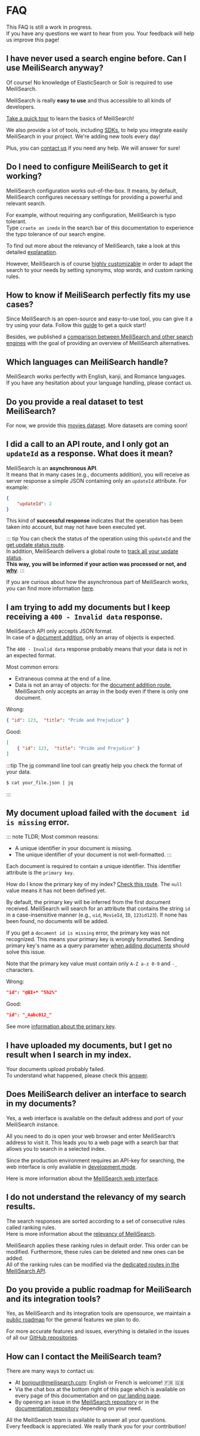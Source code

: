 # FAQ

This FAQ is still a work in progress.<br>
If you have any questions we want to hear from you. Your feedback will help us improve this page!

## I have never used a search engine before. Can I use MeiliSearch anyway?

Of course! No knowledge of ElasticSearch or Solr is required to use MeiliSearch.

MeiliSearch is really **easy to use** and thus accessible to all kinds of developers.

[Take a quick tour](/guides/introduction/quick_start_guide.md) to learn the basics of MeiliSearch!

We also provide a lot of tools, including [SDKs](/resources/sdks.md), to help you integrate easily MeiliSearch in your project. We're adding new tools every day!

Plus, you can [contact us](/resources/faq.md#how-can-i-contact-the-meilisearch-team) if you need any help. We will answer for sure!

## Do I need to configure MeiliSearch to get it working?

MeiliSearch configuration works out-of-the-box. It means, by default, MeiliSearch configures necessary settings for providing a powerful and relevant search.

For example, without requiring any configuration, MeiliSearch is typo tolerant.<br>
Type `craete an inedx` in the search bar of this documentation to experience the typo tolerance of our search engine.

To find out more about the relevancy of MeiliSearch, take a look at this detailed [explanation](/guides/main_concepts/relevancy.md#ranking-rules).

However, MeiliSearch is of course [highly customizable](/references/settings.md) in order to adapt the search to your needs by setting synonyms, stop words, and custom ranking rules.

## How to know if MeiliSearch perfectly fits my use cases?

Since MeiliSearch is an open-source and easy-to-use tool, you can give it a try using your data. Follow this [guide](/guides/introduction/quick_start_guide.md) to get a quick start!

Besides, we published a [comparison between MeiliSearch and other search engines](/resources/comparison_to_alternatives.md) with the goal of providing an overview of MeiliSearch alternatives.

## Which languages can MeiliSearch handle?

MeiliSearch works perfectly with English, kanji, and Romance languages.<br>
If you have any hesitation about your language handling, please contact us.

## Do you provide a real dataset to test MeiliSearch?

For now, we provide this [movies dataset](https://www.notion.so/meilisearch/A-movies-dataset-to-test-Meili-1cbf7c9cfa4247249c40edfa22d7ca87#b5ae399b81834705ba5420ac70358a65). More datasets are coming soon!

## I did a call to an API route, and I only got an `updateId` as a response. What does it mean?

MeiliSearch is an **asynchronous API**.<br>
It means that in many cases (e.g., documents addition), you will receive as server response a simple JSON containing only an `updateId` attribute. For example:

```json
{
    "updateId": 2
}
```

This kind of **successful response** indicates that the operation has been taken into account, but may not have been executed yet.<br>

::: tip
You can check the status of the operation using this `updateId` and the [get update status route](/references/updates.md#get-an-update-status).<br>
In addition, MeiliSearch delivers a global route to [track all your update status](/references/updates.md#get-all-update-status).<br>
**This way, you will be informed if your action was processed or not, and <u>why</u>**.
:::

If you are curious about how the asynchronous part of MeiliSearch works, you can find more information [here](/guides/advanced_guides/asynchronous_updates.md).

## I am trying to add my documents but I keep receiving a `400 - Invalid data` response.

MeiliSearch API only accepts JSON format.<br>
In case of a [document addition](/references/documents.md#add-or-replace-documents), only an array of objects is expected.

The `400 - Invalid data` response probably means that your data is not in an expected format.

Most common errors:
- Extraneous comma at the end of a line.
- Data is not an array of objects: for the [document addition route](/references/documents.md#add-or-replace-documents), MeiliSearch only accepts an array in the body even if there is only one document.

Wrong:
```json
{ "id": 123,  "title": "Pride and Prejudice" }
```

Good:
```json
[
    { "id": 123,  "title": "Pride and Prejudice" }
]
```

:::tip
The [jq](https://github.com/stedolan/jq) command line tool can greatly help you check the format of your data.
```bash
$ cat your_file.json | jq
```
:::

## My document upload failed with the `document id is missing` error.

::: note TLDR;
Most common reasons:
- A unique identifier in your document is missing.
- The unique identifier of your document is not well-formatted.
:::

Each document is required to contain a unique identifier. This identifier attribute is the `primary key`.

How do I know the primary key of my index? [Check this route](/references/indexes.md#get-one-index). The `null` value means it has not been defined yet.

By default, the primary key will be inferred from the first document received. MeiliSearch will search for an attribute that contains the string `id` in a case-insensitive manner (e.g., `uid`, `MovieId`, `ID`, `123id123`). If none has been found, no documents will be added.

If you get a `document id is missing` error, the primary key was not recognized. This means your primary key is wrongly formatted. Sending primary key's name as a query parameter [when adding documents](/references/documents.md#add-or-replace-documents) should solve this issue.

Note that the primary key value must contain only `A-Z a-z 0-9` and `-_` characters.

Wrong:
```json
"id": "@BI+* ^5h2%"
```

Good:
```json
"id": "_Aabc012_"
```

See more [information about the primary key](/guides/main_concepts/documents.md#primary-key).

## I have uploaded my documents, but I get no result when I search in my index.

Your documents upload probably failed.<br>
To understand what happened, please check this [answer](/resources/faq.md#i-did-a-call-to-an-api-route-and-i-only-got-an-updateid-as-a-response-what-does-it-mean).

## Does MeiliSearch deliver an interface to search in my documents?

Yes, a web interface is available on the default address and port of your MeiliSearch instance.

All you need to do is open your web browser and enter MeiliSearch’s address to visit it. This leads you to a web page with a search bar that allows you to search in a selected index.

Since the production environment requires an API-key for searching, the web interface is only available in [development mode](/guides/advanced_guides/installation.md#environments).

Here is more information about the [MeiliSearch web interface](/guides/advanced_guides/web_interface.md).

## I do not understand the relevancy of my search results.

The search responses are sorted according to a set of consecutive rules called ranking rules.<br>
Here is more information about the [relevancy of MeiliSearch](/guides/main_concepts/relevancy.md).

MeiliSearch applies these ranking rules in default order. This order can be modified. Furthermore, these rules can be deleted and new ones can be added.<br>
All of the ranking rules can be modified via the [dedicated routes in the MeiliSearch API](/references/ranking_rules.md).

## Do you provide a public roadmap for MeiliSearch and its integration tools?

Yes, as MeiliSearch and its integration tools are opensource, we maintain a [public roadmap](https://github.com/orgs/meilisearch/projects/2) for the general features we plan to do.

For more accurate features and issues, everything is detailed in the issues of all our [GitHub repositories](https://github.com/meilisearch/MeiliSearch/issues).

## How can I contact the MeiliSearch team?

There are many ways to contact us:
- At [bonjour@meilisearch.com](mailto:bonjour@meilisearch.com): English or French is welcome! 🇫🇷 🇬🇧
- Via the chat box at the bottom right of this page which is available on every page of this documentation and on [our landing page](https://www.meilisearch.com/).
- By opening an issue in the [MeiliSearch repository](https://github.com/meilisearch/MeiliSearch) or in the [documentation repository](https://github.com/meilisearch/documentation/) depending on your need.

All the MeiliSearch team is available to answer all your questions.<br>
Every feedback is appreciated. We really thank you for your contribution!
